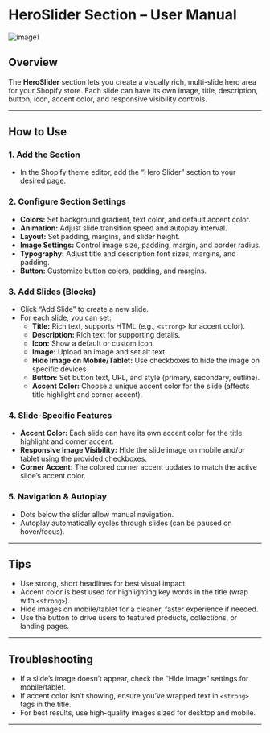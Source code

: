 # HeroSlider Section – User Manual

![image1](image1)

## Overview
The **HeroSlider** section lets you create a visually rich, multi-slide hero area for your Shopify store. Each slide can have its own image, title, description, button, icon, accent color, and responsive visibility controls.

---

## How to Use

### 1. Add the Section
- In the Shopify theme editor, add the “Hero Slider” section to your desired page.

### 2. Configure Section Settings
- **Colors:** Set background gradient, text color, and default accent color.
- **Animation:** Adjust slide transition speed and autoplay interval.
- **Layout:** Set padding, margins, and slider height.
- **Image Settings:** Control image size, padding, margin, and border radius.
- **Typography:** Adjust title and description font sizes, margins, and padding.
- **Button:** Customize button colors, padding, and margins.

### 3. Add Slides (Blocks)
- Click “Add Slide” to create a new slide.
- For each slide, you can set:
  - **Title:** Rich text, supports HTML (e.g., `<strong>` for accent color).
  - **Description:** Rich text for supporting details.
  - **Icon:** Show a default or custom icon.
  - **Image:** Upload an image and set alt text.
  - **Hide Image on Mobile/Tablet:** Use checkboxes to hide the image on specific devices.
  - **Button:** Set button text, URL, and style (primary, secondary, outline).
  - **Accent Color:** Choose a unique accent color for the slide (affects title highlight and corner accent).

### 4. Slide-Specific Features
- **Accent Color:** Each slide can have its own accent color for the title highlight and corner accent.
- **Responsive Image Visibility:** Hide the slide image on mobile and/or tablet using the provided checkboxes.
- **Corner Accent:** The colored corner accent updates to match the active slide’s accent color.

### 5. Navigation & Autoplay
- Dots below the slider allow manual navigation.
- Autoplay automatically cycles through slides (can be paused on hover/focus).

---

## Tips
- Use strong, short headlines for best visual impact.
- Accent color is best used for highlighting key words in the title (wrap with `<strong>`).
- Hide images on mobile/tablet for a cleaner, faster experience if needed.
- Use the button to drive users to featured products, collections, or landing pages.

---

## Troubleshooting
- If a slide’s image doesn’t appear, check the “Hide image” settings for mobile/tablet.
- If accent color isn’t showing, ensure you’ve wrapped text in `<strong>` tags in the title.
- For best results, use high-quality images sized for desktop and mobile.

---
